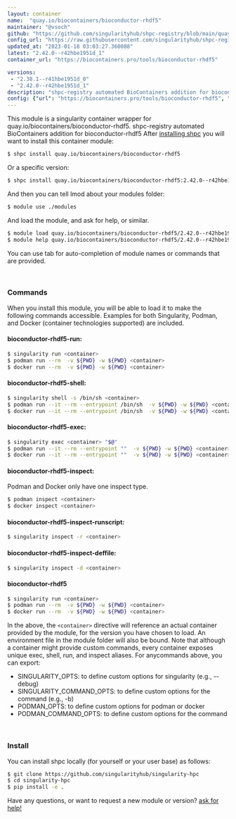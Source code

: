 ```yaml
---
layout: container
name:  "quay.io/biocontainers/bioconductor-rhdf5"
maintainer: "@vsoch"
github: "https://github.com/singularityhub/shpc-registry/blob/main/quay.io/biocontainers/bioconductor-rhdf5/container.yaml"
config_url: "https://raw.githubusercontent.com/singularityhub/shpc-registry/main/quay.io/biocontainers/bioconductor-rhdf5/container.yaml"
updated_at: "2023-01-18 03:03:27.360088"
latest: "2.42.0--r42hbe1951d_1"
container_url: "https://biocontainers.pro/tools/bioconductor-rhdf5"

versions:
 - "2.38.1--r41hbe1951d_0"
 - "2.42.0--r42hbe1951d_1"
description: "shpc-registry automated BioContainers addition for bioconductor-rhdf5"
config: {"url": "https://biocontainers.pro/tools/bioconductor-rhdf5", "maintainer": "@vsoch", "description": "shpc-registry automated BioContainers addition for bioconductor-rhdf5", "latest": {"2.42.0--r42hbe1951d_1": "sha256:15616a2f0ced1287438c795d4c937c35581f1de9f8284617795eeacb34f3b097"}, "tags": {"2.38.1--r41hbe1951d_0": "sha256:b816b7e7580680f2b339ecd4b6ed11927ea778f04f83e43f973e5807751ff549", "2.42.0--r42hbe1951d_1": "sha256:15616a2f0ced1287438c795d4c937c35581f1de9f8284617795eeacb34f3b097"}, "docker": "quay.io/biocontainers/bioconductor-rhdf5"}
---
```


This module is a singularity container wrapper for quay.io/biocontainers/bioconductor-rhdf5.
shpc-registry automated BioContainers addition for bioconductor-rhdf5
After [installing shpc](#install) you will want to install this container module:


```bash
$ shpc install quay.io/biocontainers/bioconductor-rhdf5
```

Or a specific version:

```bash
$ shpc install quay.io/biocontainers/bioconductor-rhdf5:2.42.0--r42hbe1951d_1
```

And then you can tell lmod about your modules folder:

```bash
$ module use ./modules
```

And load the module, and ask for help, or similar.

```bash
$ module load quay.io/biocontainers/bioconductor-rhdf5/2.42.0--r42hbe1951d_1
$ module help quay.io/biocontainers/bioconductor-rhdf5/2.42.0--r42hbe1951d_1
```

You can use tab for auto-completion of module names or commands that are provided.

<br>

### Commands

When you install this module, you will be able to load it to make the following commands accessible.
Examples for both Singularity, Podman, and Docker (container technologies supported) are included.

#### bioconductor-rhdf5-run:

```bash
$ singularity run <container>
$ podman run --rm  -v ${PWD} -w ${PWD} <container>
$ docker run --rm  -v ${PWD} -w ${PWD} <container>
```

#### bioconductor-rhdf5-shell:

```bash
$ singularity shell -s /bin/sh <container>
$ podman run --it --rm --entrypoint /bin/sh  -v ${PWD} -w ${PWD} <container>
$ docker run --it --rm --entrypoint /bin/sh  -v ${PWD} -w ${PWD} <container>
```

#### bioconductor-rhdf5-exec:

```bash
$ singularity exec <container> "$@"
$ podman run --it --rm --entrypoint ""  -v ${PWD} -w ${PWD} <container> "$@"
$ docker run --it --rm --entrypoint ""  -v ${PWD} -w ${PWD} <container> "$@"
```

#### bioconductor-rhdf5-inspect:

Podman and Docker only have one inspect type.

```bash
$ podman inspect <container>
$ docker inspect <container>
```

#### bioconductor-rhdf5-inspect-runscript:

```bash
$ singularity inspect -r <container>
```

#### bioconductor-rhdf5-inspect-deffile:

```bash
$ singularity inspect -d <container>
```



#### bioconductor-rhdf5

```bash
$ singularity run <container>
$ podman run --rm  -v ${PWD} -w ${PWD} <container>
$ docker run --rm  -v ${PWD} -w ${PWD} <container>
```


In the above, the `<container>` directive will reference an actual container provided
by the module, for the version you have chosen to load. An environment file in the
module folder will also be bound. Note that although a container
might provide custom commands, every container exposes unique exec, shell, run, and
inspect aliases. For anycommands above, you can export:

 - SINGULARITY_OPTS: to define custom options for singularity (e.g., --debug)
 - SINGULARITY_COMMAND_OPTS: to define custom options for the command (e.g., -b)
 - PODMAN_OPTS: to define custom options for podman or docker
 - PODMAN_COMMAND_OPTS: to define custom options for the command

<br>

### Install

You can install shpc locally (for yourself or your user base) as follows:

```bash
$ git clone https://github.com/singularityhub/singularity-hpc
$ cd singularity-hpc
$ pip install -e .
```

Have any questions, or want to request a new module or version? [ask for help!](https://github.com/singularityhub/singularity-hpc/issues)
